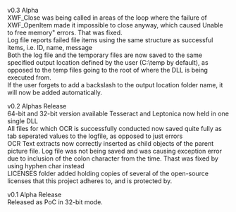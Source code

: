 v0.3 Alpha<br>
XWF_Close was being called in areas of the loop where the failure of XWF_OpenItem made it impossible to close anyway, which caused Unable to free memory" errors. That was fixed. <br>
Log file reports failed file items using the same structure as successful items, i.e. ID, name, message<br>
Both the log file and the temporary files are now saved to the same specified output location defined by the user (C:\temp by default), as opposed to the temp files going to the root of where the DLL is being executed from.<br>
If the user forgets to add a backslash to the output location folder name, it will now be added automatically.  <br>

v0.2 Alphas Release<br>
64-bit and 32-bit version available
Tesseract and Leptonica now held in one single DLL<br>
All files for which OCR is successfully conducted now saved quite fully as tab seperated values to the logfile, as opposed to just errors<br>
OCR Text extracts now correctly inserted as child objects of the parent picture file. 
Log file was not being saved and was causing exception error due to inclusion of the colon character from the time. Thast was fixed by using hyphen char instead<br>
LICENSES folder added holding copies of several of the open-source licenses that this project adheres to, and is protected by. 

v0.1 Alpha Release<br>
Released as PoC in 32-bit mode.<br> 